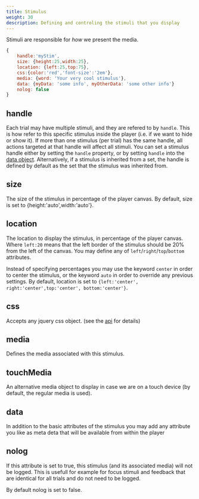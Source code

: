 ```yaml
---
title: Stimulus
weight: 30
description: Defining and controling the stimuli that you display
---
```


Stimuli are responsible for *how* we present the media.


```javascript
{
    handle:'myStim',
    size: {height:25,width:25},
    location: {left:25,top:75},
    css:{color:'red','font-size':'2em'},
    media: {word: 'Your very cool stimulus'},
    data: {myData: 'some info', myOtherData: 'some other info'}
    nolog: false
}
```

## handle
Each trial may have multiple stimuli, and they are refered to by `handle`.
This is how refer to this specific stimulus inside the player (i.e. if we want to hide or show it). 
If more than one stimulus (per trial) has the same handle, all actions targeted at that handle will affect all stimuli.
You can set a stimulus handle either by setting the `handle` property, or by setting `handle` into the [data object](/docs/sequencer/variables/local).
Alternatively, if a stimulus is inherited from a set, the handle is defined by default as the set that the stimulus was inherited from.

## size
The size of the stimulus in percentage of the player canvas. By default, size is set to {height:'auto',width:'auto'}.

## location
The location to display the stimulus, in percentage of the player canvas. Where `left:20` means that the left border of the stimulus should be 20% from the left of the canvas. You may define any of `left`/`right`/`top`/`bottom` attributes.

Instead of specifying percentages you may use the keyword `center` in order to center the stimulus, or the keyword `auto` in order to override any previous settings.
By default, location is set to `{left:'center', right:'center',top:'center', bottom:'center'}`.

## css
Accepts any jquery css object. (see the [api](http://api.jquery.com/css/) for details)

## media
Defines the media associated with this stimulus.

## touchMedia
An alternative media object to display in case we are on a touch device (by default, the regular media is used).

## data
In addition to the basic attributes of the stimulus you may add any attribute you like as meta deta that will be available from within the player

## nolog
If this attribute is set to true, this stimulus (and its associated media) will not be logged.
This is usefull for example for focus stimuli and feedback that are identical for all trials and do not need to be logged.

By default nolog is set to false.

